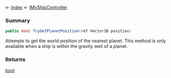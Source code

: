 ← [Index](Api-Index) ← [IMyShipController](Sandbox.ModAPI.Ingame.IMyShipController)

### Summary

```csharp
public bool TryGetPlanetPosition(ref Vector3D position)
```

Attempts to get the world position of the nearest planet. This method is only available when a ship is within the gravity well of a planet.

### Returns

[bool](System.Boolean)



